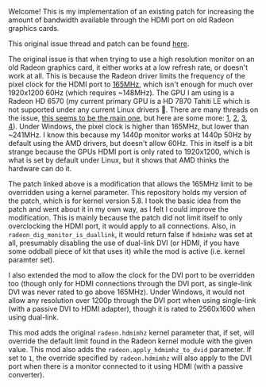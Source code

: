 Welcome! This is my implementation of an existing patch for increasing the amount of bandwidth available through the HDMI port on old Radeon graphics cards.

This original issue thread and patch can be found [here](https://gitlab.freedesktop.org/xorg/driver/xf86-video-ati/-/issues/153).

The original issue is that when trying to use a high resolution monitor on an old Radeon graphics card, it either works at a low refresh rate, or doesn't work at all. This is because the Radeon driver limits the frequency of the pixel clock for the HDMI port to [165MHz](https://gitlab.freedesktop.org/xorg/driver/xf86-video-ati/-/issues/153), which isn't enough for much over 1920x1200 60Hz (which requires ~148MHz). The GPU I am using is a Radeon HD 6570 (my current primary GPU is a HD 7870 Tahiti LE which is not supported under any current Linux drivers 🙁. There are many threads on the issue, [this seems to be the main one](https://gitlab.freedesktop.org/mesa/mesa/-/issues/1208), but here are some more: [1](https://archived.forum.manjaro.org/t/free-drivers-not-working-amd-gpu/61738), [2](https://community.amd.com/t5/drivers-software/black-screen-after-amdgpu-installation-on-ubuntu-18-04/td-p/334272), [3](https://forums.linuxmint.com/viewtopic.php?t=333590), [4](https://forums.linuxmint.com/viewtopic.php?t=310594)). Under Windows, the pixel clock is higher than 165MHz, but lower than ~241MHz. I know this because my 1440p monitor works at 1440p 50Hz by default using the AMD drivers, but doesn't allow 60Hz. This in itself is a bit strange because the GPUs HDMI port is only rated to 1920x1200, which is what is set by default under Linux, but it shows that AMD thinks the hardware can do it.

The patch linked above is a modification that allows the 165MHz limit to be overridden using a kernel parameter. This repository holds my version of the patch, which is for kernel version 5.8. I took the basic idea from the patch and went about it in my own way, as I felt I could improve the modification. This is mainly because the patch did not limit itself to only overclocking the HDMI port, it would apply to all connections. Also, in `radeon_dig_monitor_is_duallink`, it would return false if `hdmimhz` was set at all, presumably disabling the use of dual-link DVI (or HDMI, if you have some oddball piece of kit that uses it) while the mod is active (i.e. kernel paramter set).

I also extended the mod to allow the clock for the DVI port to be overridden too (though only for HDMI connections through the DVI port, as single-link DVI was never rated to go above 165MHz). Under Windows, it would not allow any resolution over 1200p through the DVI port when using single-link (with a passive DVI to HDMI adapter), though it is rated to 2560x1600 when using dual-link.

This mod adds the original `radeon.hdmimhz` kernel parameter that, if set, will override the default limit found in the Radeon kernel module with the given value. This mod also adds the `radeon.apply_hdmimhz_to_dvid` parameter. If set to `1`, the override specified by `radeon.hdmimhz` will also apply to the DVI port when there is a monitor connected to it using HDMI (with a passive converter).
